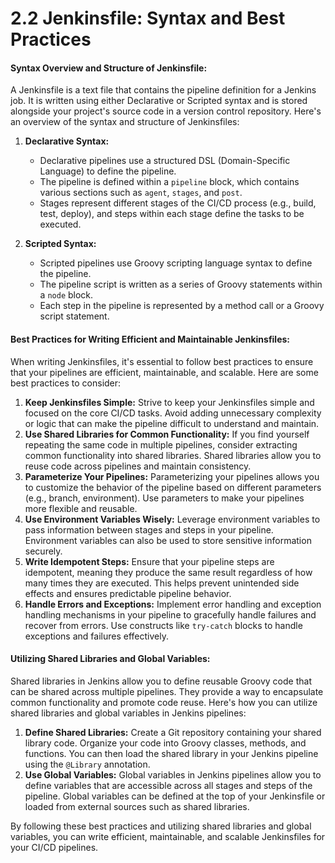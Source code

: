 # 2.2 Jenkinsfile: Syntax and Best Practices

#### Syntax Overview and Structure of Jenkinsfile:

A Jenkinsfile is a text file that contains the pipeline definition for a Jenkins job. It is written using either Declarative or Scripted syntax and is stored alongside your project's source code in a version control repository. Here's an overview of the syntax and structure of Jenkinsfiles:

1.  **Declarative Syntax:**

    - Declarative pipelines use a structured DSL (Domain-Specific Language) to define the pipeline.
    - The pipeline is defined within a `pipeline` block, which contains various sections such as `agent`, `stages`, and `post`.
    - Stages represent different stages of the CI/CD process (e.g., build, test, deploy), and steps within each stage define the tasks to be executed.

2.  **Scripted Syntax:**

    - Scripted pipelines use Groovy scripting language syntax to define the pipeline.
    - The pipeline script is written as a series of Groovy statements within a `node` block.
    - Each step in the pipeline is represented by a method call or a Groovy script statement.

#### Best Practices for Writing Efficient and Maintainable Jenkinsfiles:

When writing Jenkinsfiles, it's essential to follow best practices to ensure that your pipelines are efficient, maintainable, and scalable. Here are some best practices to consider:

1.  **Keep Jenkinsfiles Simple:** Strive to keep your Jenkinsfiles simple and focused on the core CI/CD tasks. Avoid adding unnecessary complexity or logic that can make the pipeline difficult to understand and maintain.
2.  **Use Shared Libraries for Common Functionality:** If you find yourself repeating the same code in multiple pipelines, consider extracting common functionality into shared libraries. Shared libraries allow you to reuse code across pipelines and maintain consistency.
3.  **Parameterize Your Pipelines:** Parameterizing your pipelines allows you to customize the behavior of the pipeline based on different parameters (e.g., branch, environment). Use parameters to make your pipelines more flexible and reusable.
4.  **Use Environment Variables Wisely:** Leverage environment variables to pass information between stages and steps in your pipeline. Environment variables can also be used to store sensitive information securely.
5.  **Write Idempotent Steps:** Ensure that your pipeline steps are idempotent, meaning they produce the same result regardless of how many times they are executed. This helps prevent unintended side effects and ensures predictable pipeline behavior.
6.  **Handle Errors and Exceptions:** Implement error handling and exception handling mechanisms in your pipeline to gracefully handle failures and recover from errors. Use constructs like `try-catch` blocks to handle exceptions and failures effectively.

#### Utilizing Shared Libraries and Global Variables:

Shared libraries in Jenkins allow you to define reusable Groovy code that can be shared across multiple pipelines. They provide a way to encapsulate common functionality and promote code reuse. Here's how you can utilize shared libraries and global variables in Jenkins pipelines:

1.  **Define Shared Libraries:** Create a Git repository containing your shared library code. Organize your code into Groovy classes, methods, and functions. You can then load the shared library in your Jenkins pipeline using the `@Library` annotation.
2.  **Use Global Variables:** Global variables in Jenkins pipelines allow you to define variables that are accessible across all stages and steps of the pipeline. Global variables can be defined at the top of your Jenkinsfile or loaded from external sources such as shared libraries.

By following these best practices and utilizing shared libraries and global variables, you can write efficient, maintainable, and scalable Jenkinsfiles for your CI/CD pipelines.
